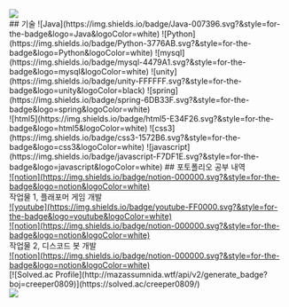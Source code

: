 <div>
<img src="https://capsule-render.vercel.app/api?type=waving&color=auto&height=200&section=header&text=!@!!!&fontSize=90" />
</div>
## 기술
![Java](https://img.shields.io/badge/Java-007396.svg?&style=for-the-badge&logo=Java&logoColor=white)
![Python](https://img.shields.io/badge/Python-3776AB.svg?&style=for-the-badge&logo=Python&logoColor=white)
![mysql](https://img.shields.io/badge/mysql-4479A1.svg?&style=for-the-badge&logo=mysql&logoColor=white)
![unity](https://img.shields.io/badge/unity-FFFFFF.svg?&style=for-the-badge&logo=unity&logoColor=black)
![spring](https://img.shields.io/badge/spring-6DB33F.svg?&style=for-the-badge&logo=spring&logoColor=white)<br>
![html5](https://img.shields.io/badge/html5-E34F26.svg?&style=for-the-badge&logo=html5&logoColor=white)
![css3](https://img.shields.io/badge/css3-1572B6.svg?&style=for-the-badge&logo=css3&logoColor=white)
![javascript](https://img.shields.io/badge/javascript-F7DF1E.svg?&style=for-the-badge&logo=javascript&logoColor=white)
## 포토폴리오
공부 내역<br>
<a href = "https://creeper0809.notion.site/bdfe0ecfa83f452bb9c5401f0f931a92?v=7d14171d4933409b9d633ed00fce90b2">
![notion](https://img.shields.io/badge/notion-000000.svg?&style=for-the-badge&logo=notion&logoColor=white)
</a><br>
작업물 1, 플래포머 게임 개발<br>
<a href = "https://youtu.be/T_MXIU2IhgE">
![youtube](https://img.shields.io/badge/youtube-FF0000.svg?&style=for-the-badge&logo=youtube&logoColor=white)
</a><br>
<a href = "https://creeper0809.notion.site/Underlier-4aec2f716cff41a7b8f6509c1e35672d">
![notion](https://img.shields.io/badge/notion-000000.svg?&style=for-the-badge&logo=notion&logoColor=white)
</a><br>
작업물 2, 디스코드 봇 개발<br>
<a href = "https://creeper0809.notion.site/PSN-a75b4e2f6bd84851ae3b2c78e381b73a">
![notion](https://img.shields.io/badge/notion-000000.svg?&style=for-the-badge&logo=notion&logoColor=white)
</a><br>
[![Solved.ac Profile](http://mazassumnida.wtf/api/v2/generate_badge?boj=creeper0809)](https://solved.ac/creeper0809/)<br>
<img src="https://github-readme-stats.vercel.app/api/top-langs/?username=Creeper0809&layout=compact"><br><br>
